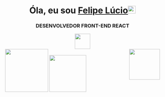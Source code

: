 <div align="center">
   <h1>Óla, eu sou <a href="https://www.linkedin.com/in/felipe-l%C3%BAcio-3802751bb/">Felipe Lúcio</a><img src="https://media.giphy.com/media/hvRJCLFzcasrR4ia7z/giphy.gif" width="25px"></h1> 
</div>
<div  style="display:inline_block" align="center">
   <h3 >DESENVOLVEDOR FRONT-END REACT</h3>
   <img   src="https://media.giphy.com/media/WUlplcMpOCEmTGBtBW/giphy.gif" width="50px" >
</div>
  
<div>
   <img height="140em" src="https://github-readme-stats.vercel.app/api?username=eufelipelucio&show_icons=true&theme=blue-green&include_all_commits=true&count_private=true"/>
  <img height="120em" src="https://github-readme-stats.vercel.app/api/top-langs/?username=eufelipelucio&layout=compact&langs_count=7&theme=blue-green"/>
   <img align="right" src="https://share-cdn.picrew.me/shareImg/org/202112/284700_AplUH95X.png" height="100px">
</div>
<a (https://github-readme-stats.vercel.app/api/top-langs/?username=eufelipelucio&layout=compact)](https://github.com/eufelipelucio/github-readme-stats)



  
